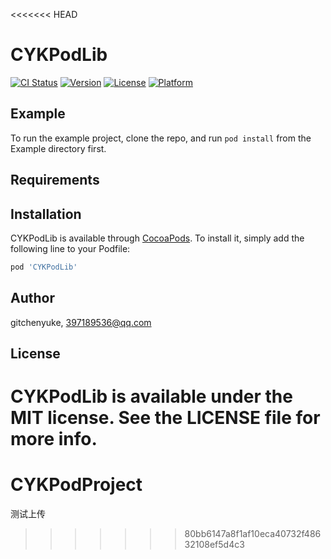 <<<<<<< HEAD
# CYKPodLib

[![CI Status](https://img.shields.io/travis/gitchenyuke/CYKPodLib.svg?style=flat)](https://travis-ci.org/gitchenyuke/CYKPodLib)
[![Version](https://img.shields.io/cocoapods/v/CYKPodLib.svg?style=flat)](https://cocoapods.org/pods/CYKPodLib)
[![License](https://img.shields.io/cocoapods/l/CYKPodLib.svg?style=flat)](https://cocoapods.org/pods/CYKPodLib)
[![Platform](https://img.shields.io/cocoapods/p/CYKPodLib.svg?style=flat)](https://cocoapods.org/pods/CYKPodLib)

## Example

To run the example project, clone the repo, and run `pod install` from the Example directory first.

## Requirements

## Installation

CYKPodLib is available through [CocoaPods](https://cocoapods.org). To install
it, simply add the following line to your Podfile:

```ruby
pod 'CYKPodLib'
```

## Author

gitchenyuke, 397189536@qq.com

## License

CYKPodLib is available under the MIT license. See the LICENSE file for more info.
=======
# CYKPodProject
测试上传
>>>>>>> 80bb6147a8f1af10eca40732f48632108ef5d4c3
